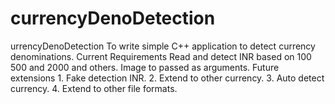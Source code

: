 # currencyDenoDetection
urrencyDenoDetection   To write simple C++ application to detect currency denominations.  Current Requirements Read and detect INR based on 100 500 and 2000 and others. Image to passed as arguments.  Future extensions 1. Fake detection INR. 2. Extend to other currency. 3. Auto detect currency. 4. Extend to other file formats.
